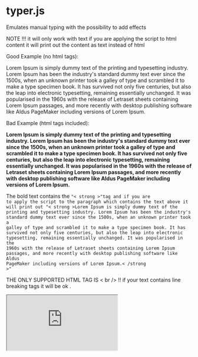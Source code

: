 # typer.js
Emulates manual typing with the possibility to add effects 

NOTE !!! it will only work with text if you are applying the script to html content it will print out the content as text instead of html 

Good Example (no html tags): 
<p>Lorem Ipsum is simply dummy text of the printing and typesetting industry. Lorem Ipsum has been the industry's standard dummy text ever since the 1500s, when an unknown printer took a galley of type and scrambled it to make a type specimen book. It has survived not only five centuries, but also the leap into electronic typesetting, remaining essentially unchanged. It was popularised in the 1960s with the release of Letraset sheets containing Lorem Ipsum passages, and more recently with desktop publishing software like Aldus PageMaker including versions of Lorem Ipsum.</p>

Bad Example (html tags included):

<p><strong>Lorem Ipsum is simply dummy text of the printing and typesetting industry. Lorem Ipsum has been the industry's standard dummy text ever since the 1500s, when an unknown printer took a galley of type and scrambled it to make a type specimen book. It has survived not only five centuries, but also the leap into electronic typesetting, remaining essentially unchanged. It was popularised in the 1960s with the release of Letraset sheets containing Lorem Ipsum passages, and more recently with desktop publishing software like Aldus PageMaker including versions of Lorem Ipsum.</strong> </p>

The bold text contains the <code>"< strong >"tag and if you are to apply the script to the paragraph which contains the text above it will print out "< strong >Lorem Ipsum is simply dummy text of the printing and typesetting industry. Lorem Ipsum has been the industry's standard dummy text ever since the 1500s, when an unknown printer took a galley of type and scrambled it to make a type specimen book. It has survived not only five centuries, but also the leap into electronic typesetting, remaining essentially unchanged. It was popularised in the 1960s with the release of Letraset sheets containing Lorem Ipsum passages, and more recently with desktop publishing software like Aldus PageMaker including versions of Lorem Ipsum.< /strong >"</code>

THE ONLY SUPPORTED HTML TAG IS < br /> !! if your text contains line breaking tags it will be ok .


<iframe src="https://github.com/DrGrim/typer.js/blob/master/Untitled-2.html"></iframe>
